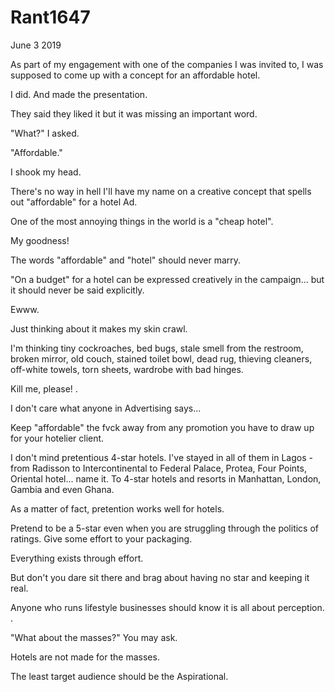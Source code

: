 # Rant1647


June 3 2019

As part of my engagement with one of the companies I was invited to, I was supposed to come up with a concept for an affordable hotel.

I did. And made the presentation.

They said they liked it but it was missing an important word. 

"What?" I asked. 

"Affordable."

I shook my head.

There's no way in hell I'll have my name on a creative concept that spells out "affordable" for a hotel Ad.

One of the most annoying things in the world is a "cheap hotel".

My goodness!

The words "affordable" and "hotel" should never marry.

"On a budget" for a hotel can be expressed creatively in the campaign... but it should never be said explicitly. 

Ewww.

Just thinking about it makes my skin crawl.

I'm thinking tiny cockroaches, bed bugs, stale smell from the restroom, broken mirror, old couch, stained toilet bowl, dead rug, thieving cleaners, off-white towels, torn sheets, wardrobe with bad hinges.

Kill me, please!
.

I don't care what anyone in Advertising says...

Keep "affordable" the fvck away from any promotion you have to draw up for your hotelier  client. 

I don't mind pretentious 4-star hotels. I've stayed in all of them in Lagos - from Radisson to Intercontinental to Federal Palace, Protea, Four Points, Oriental hotel... name it. To 4-star hotels and resorts in Manhattan, London, Gambia and even Ghana.

As a matter of fact, pretention works well for hotels.

Pretend to be a 5-star even when you are struggling through the politics of ratings. Give some effort to your packaging.

Everything exists through effort. 

But don't you dare sit there and brag about having no star and keeping it real.

Anyone who runs lifestyle businesses should know it is all about perception. 
.

"What about the masses?" You may ask.

Hotels are not made for the masses.

The least target audience should be the Aspirational.